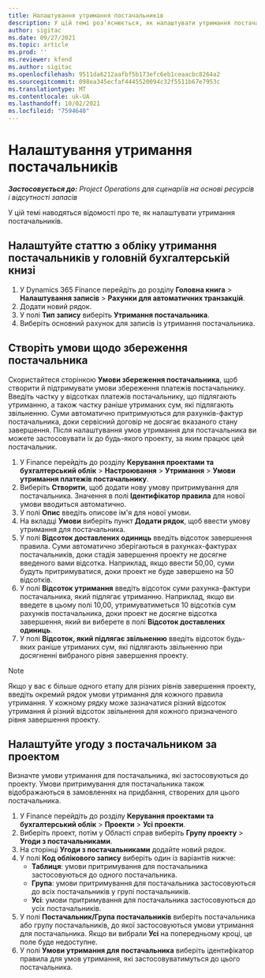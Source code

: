 ```yaml
---
title: Налаштування утримання постачальників
description: У цій темі роз’яснюється, як налаштувати утримання постачальників.
author: sigitac
ms.date: 09/27/2021
ms.topic: article
ms.prod: ''
ms.reviewer: kfend
ms.author: sigitac
ms.openlocfilehash: 9511da6212aafbf5b173efc6eb1ceaacbc8264a2
ms.sourcegitcommit: 098ea345ecfaf4445520094c32f5511b67e7953c
ms.translationtype: MT
ms.contentlocale: uk-UA
ms.lasthandoff: 10/02/2021
ms.locfileid: "7594640"
---
```

# <a name="set-up-vendor-retention"></a>Налаштування утримання постачальників

_**Застосовується до:** Project Operations для сценаріїв на основі ресурсів і відсутності запасів_

У цій темі наводяться відомості про те, як налаштувати утримання постачальників.

## <a name="set-up-a-vendor-retention-account-in-general-ledger"></a>Налаштуйте статтю з обліку утримання постачальників у головній бухгалтерській книзі

1. У Dynamics 365 Finance перейдіть до розділу **Головна книга** > **Налаштування записів** > **Рахунки для автоматичних транзакцій**.
2. Додати новий рядок.
3. У полі **Тип запису** виберіть **Утримання постачальника**.
4. Виберіть основний рахунок для записів із утримання постачальника.

## <a name="create-vendor-retention-terms"></a>Створіть умови щодо збереження постачальника

Скористайтеся сторінкою **Умови збереження постачальника**, щоб створити й підтримувати умови збереження платежів постачальнику. Введіть частку у відсотках платежів постачальнику, що підлягають утриманню, а також частку раніше утриманих сум, які підлягають звільненню. Суми автоматично притримуються для рахунків-фактур постачальника, доки сервісний договір не досягає вказаного стану завершення. Після налаштування умов утримання для постачальника ви можете застосовувати їх до будь-якого проекту, за яким працює цей постачальник.

1. У Finance перейдіть до розділу **Керування проектами та бухгалтерський облік** > **Настроювання** > **Утримання** > **Умови утримання платежів постачальнику**.
2. Виберіть **Створити**, щоб додати нову умову притримування для постачальника. Значення в полі **Ідентифікатор правила** для нової умови вводиться автоматично. 
3. У полі **Опис** введіть описове ім'я для нової умови.
4. На вкладці **Умови** виберіть пункт **Додати рядок**, щоб ввести умову утримання для постачальника.
5. У полі **Відсоток доставлених одиниць** введіть відсоток завершення правила. Суми автоматично зберігаються в рахунках-фактурах постачальників, доки стадія завершення проекту не досягне введеного вами відсотка. Наприклад, якщо ввести 50,00, суми будуть притримуватися, доки проект не буде завершено на 50 відсотків.
6. У полі **Відсоток утримання** введіть відсоток суми рахунка-фактури постачальника, який підлягає утриманню. Наприклад, якщо ви введете в цьому полі 10,00, утримуватиметься 10 відсотків сум рахунків постачальника, доки проект не досягне відсотка завершення, який ви виберете в полі **Відсоток доставлених одиниць**.
7. У полі **Відсоток, який підлягає звільненню** введіть відсоток будь-яких раніше утриманих сум, які підлягають звільненню при досягненні вибраного рівня завершення проекту.

> [!NOTE]
> Якщо у вас є більше одного етапу для різних рівнів завершення проекту, введіть окремий рядок умови утримання для кожного правила утримання. У кожному рядку може зазначатися різний відсоток утримання й різний відсоток звільнення для кожного призначеного рівня завершення проекту.

## <a name="set-up-a-vendor-agreement-for-the-project"></a>Налаштуйте угоду з постачальником за проектом

Визначте умови утримання для постачальника, які застосовуються до проекту. Умови притримування для постачальника також відображаються в замовленнях на придбання, створених для цього постачальника.

1. У Finance перейдіть до розділу **Керування проектами та бухгалтерський облік** > **Проекти** > **Усі проекти**. 
2. Виберіть проект, потім у Області справ виберіть **Групу проекту** > **Угоди з постачальниками**.
3. На сторінці **Угоди з постачальниками** додайте новий рядок.
4. У полі **Код облікового запису** виберіть один із варіантів нижче:
   - **Таблиця**: умови притримування для постачальника застосовуються до одного постачальника.
   - **Група**: умови притримування для постачальника застосовуються до всіх постачальників у групі постачальників.
   - **Усі**: умови притримування для постачальника застосовуються до усіх постачальників.
5. У полі **Постачальник/Група постачальників** виберіть постачальника або групу постачальників, до якої застосовуються умови утримання для постачальника. Якщо ви вибрали **Усі** на попередньому кроці, це поле буде недоступне.
6. У полі **Умови утримання для постачальника** виберіть ідентифікатор правила для умов утримання, які застосовуватимуться до цього постачальника.

